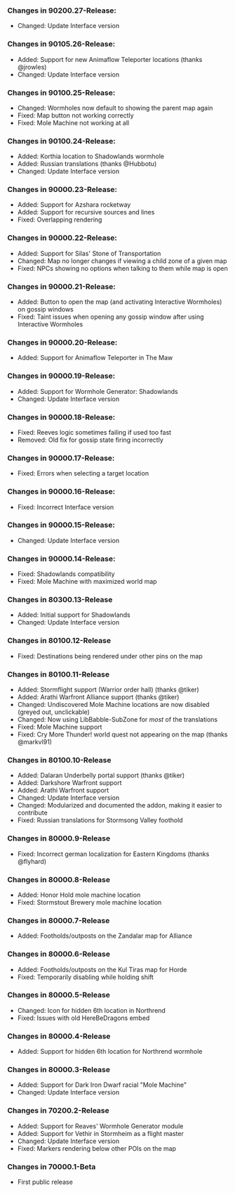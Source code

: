 ### Changes in 90200.27-Release:

- Changed: Update Interface version

### Changes in 90105.26-Release:

- Added: Support for new Animaflow Teleporter locations (thanks @jrowles)
- Changed: Update Interface version

### Changes in 90100.25-Release:

- Changed: Wormholes now default to showing the parent map again
- Fixed: Map button not working correctly
- Fixed: Mole Machine not working at all

### Changes in 90100.24-Release:

- Added: Korthia location to Shadowlands wormhole
- Added: Russian translations (thanks @Hubbotu)
- Changed: Update Interface version

### Changes in 90000.23-Release:

- Added: Support for Azshara rocketway
- Added: Support for recursive sources and lines
- Fixed: Overlapping rendering

### Changes in 90000.22-Release:

- Added: Support for Silas' Stone of Transportation
- Changed: Map no longer changes if viewing a child zone of a given map
- Fixed: NPCs showing no options when talking to them while map is open

### Changes in 90000.21-Release:

- Added: Button to open the map (and activating Interactive Wormholes) on gossip windows
- Fixed: Taint issues when opening any gossip window after using Interactive Wormholes

### Changes in 90000.20-Release:

- Added: Support for Animaflow Teleporter in The Maw

### Changes in 90000.19-Release:

- Added: Support for Wormhole Generator: Shadowlands
- Changed: Update Interface version

### Changes in 90000.18-Release:

- Fixed: Reeves logic sometimes failing if used too fast
- Removed: Old fix for gossip state firing incorrectly

### Changes in 90000.17-Release:

- Fixed: Errors when selecting a target location

### Changes in 90000.16-Release:

- Fixed: Incorrect Interface version

### Changes in 90000.15-Release:

- Changed: Update Interface version

### Changes in 90000.14-Release:

- Fixed: Shadowlands compatibility
- Fixed: Mole Machine with maximized world map

### Changes in 80300.13-Release

- Added: Initial support for Shadowlands
- Changed: Update Interface version

### Changes in 80100.12-Release

- Fixed: Destinations being rendered under other pins on the map

### Changes in 80100.11-Release

- Added: Stormflight support (Warrior order hall) (thanks @tiker)
- Added: Arathi Warfront Alliance support (thanks @tiker)
- Changed: Undiscovered Mole Machine locations are now disabled (greyed out, unclickable)
- Changed: Now using LibBabble-SubZone for _most_ of the translations
- Fixed: Mole Machine support
- Fixed: Cry More Thunder! world quest not appearing on the map (thanks @markvl91)

### Changes in 80100.10-Release

- Added: Dalaran Underbelly portal support (thanks @tiker)
- Added: Darkshore Warfront support
- Added: Arathi Warfront support
- Changed: Update Interface version
- Changed: Modularized and documented the addon, making it easier to contribute
- Fixed: Russian translations for Stormsong Valley foothold

### Changes in 80000.9-Release

- Fixed: Incorrect german localization for Eastern Kingdoms (thanks @flyhard)

### Changes in 80000.8-Release

- Added: Honor Hold mole machine location
- Fixed: Stormstout Brewery mole machine location

### Changes in 80000.7-Release

- Added: Footholds/outposts on the Zandalar map for Alliance

### Changes in 80000.6-Release

- Added: Footholds/outposts on the Kul Tiras map for Horde
- Fixed: Temporarily disabling while holding shift

### Changes in 80000.5-Release

- Changed: Icon for hidden 6th location in Northrend
- Fixed: Issues with old HereBeDragons embed

### Changes in 80000.4-Release

- Added: Support for hidden 6th location for Northrend wormhole

### Changes in 80000.3-Release

- Added: Support for Dark Iron Dwarf racial "Mole Machine"
- Changed: Update Interface version

### Changes in 70200.2-Release

- Added: Support for Reaves' Wormhole Generator module
- Added: Support for Vethir in Stormheim as a flight master
- Changed: Update Interface version
- Fixed: Markers rendering below other POIs on the map	

### Changes in 70000.1-Beta

- First public release
